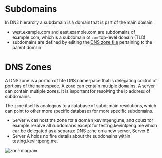 # Subdomains
In DNS hierarchy a subdomain is a domain that is part of the main domain
- west.example.com and east.example.com are subdomains of example.com, which is a subdomain of `com` top-level domain (TLD)
- subdomains are defined by editing the [DNS zone file](https://github.com/kevintpeng/Learn-Something-Everyday/blob/master/Networking/DNS%20Resource%20Records.md) pertaining to the parent domain

# DNS Zones
A DNS zone is a portion of hte DNS namespace that is delegating control of portions of the namespace. A zone can contain multiple domains. A server can contain multiple zones. It is important for resolving the ip address of subdomains. 

The zone itself is analogous to a database of subdomain resolutions, which can point to other more specific databases for more specific subdomains. 
- Server A can host the zone for a domain kevintpeng.me, and could for example resolve all subdomains except for testing.kevintpeng.me which can be delegated as a separate DNS zone on a new server, Server B
- Server A holds no fine details about the subdomains within testing.kevintpeng.me.

![zone diagram](http://www.think-like-a-computer.com/files/2011/06/dns_zone_2.png)

